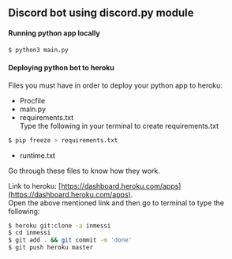 
## Discord bot using discord.py module

#### Running python app locally
```sh
$ python3 main.py
```

#### Deploying python bot to heroku
Files you must have in order to deploy your python app to heroku:
- Procfile 
- main.py
- requirements.txt <br/>
Type the following in your terminal to create requirements.txt
```sh
$ pip freeze > requirements.txt
```
- runtime.txt
 
Go through these files to know how they work. 

Link to heroku: [https://dashboard.heroku.com/apps](https://dashboard.heroku.com/apps). <br/>
Open the above mentioned link and then go to terminal to type the following:
```sh
$ heroku git:clone -a inmessi
$ cd inmessi
$ git add . && git commit -m 'done'
$ git push heroku master 
```

